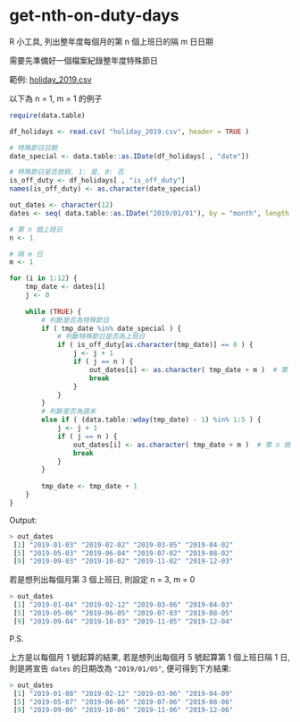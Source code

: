 # get-nth-on-duty-days
R 小工具, 列出整年度每個月的第 n 個上班日的隔 m 日日期

需要先準備好一個檔案紀錄整年度特殊節日

範例: [holiday_2019.csv](https://drive.google.com/open?id=15zSgQuQZSDLyo8EKrq-Tq0Znroup98Ek)

以下為 n = 1, m = 1 的例子
```r
require(data.table)

df_holidays <- read.csv( "holiday_2019.csv", header = TRUE )

# 特殊節日日期
date_special <- data.table::as.IDate(df_holidays[ , "date"])

# 特殊節日是否放假, 1: 是, 0: 否
is_off_duty <- df_holidays[ , "is_off_duty"]
names(is_off_duty) <- as.character(date_special)

out_dates <- character(12)
dates <- seq( data.table::as.IDate("2019/01/01"), by = "month", length.out = 12 )

# 第 n 個上班日
n <- 1

# 隔 m 日
m <- 1

for (i in 1:12) {
	tmp_date <- dates[i]
	j <- 0
	
	while (TRUE) {
		# 判斷是否為特殊節日
		if ( tmp_date %in% date_special ) {
			# 判斷特殊節日是否為上班日
			if ( is_off_duty[as.character(tmp_date)] == 0 ) {
				j <- j + 1
				if ( j == n ) {
					out_dates[i] <- as.character( tmp_date + m )  # 第 n 個上班日隔 m 日
					break
				}
			}
		}
		# 判斷是否為週末
		else if ( (data.table::wday(tmp_date) - 1) %in% 1:5 ) {
			j <- j + 1
			if ( j == n ) {
				out_dates[i] <- as.character( tmp_date + m )  # 第 n 個上班日隔 m 日
				break
			}
		}
		
		tmp_date <- tmp_date + 1
	}
}
```

Output:
```r
> out_dates
 [1] "2019-01-03" "2019-02-02" "2019-03-05" "2019-04-02"
 [5] "2019-05-03" "2019-06-04" "2019-07-02" "2019-08-02"
 [9] "2019-09-03" "2019-10-02" "2019-11-02" "2019-12-03"
```

若是想列出每個月第 3 個上班日, 則設定 n = 3, m = 0
```r
> out_dates
 [1] "2019-01-04" "2019-02-12" "2019-03-06" "2019-04-03"
 [5] "2019-05-06" "2019-06-05" "2019-07-03" "2019-08-05"
 [9] "2019-09-04" "2019-10-03" "2019-11-05" "2019-12-04"
```

P.S.

上方是以每個月 1 號起算的結果, 若是想列出每個月 5 號起算第 1 個上班日隔 1 日, 則是將宣告 ```dates``` 的日期改為 ```"2019/01/05"```, 便可得到下方結果:
```r
> out_dates
 [1] "2019-01-08" "2019-02-12" "2019-03-06" "2019-04-09"
 [5] "2019-05-07" "2019-06-06" "2019-07-06" "2019-08-06"
 [9] "2019-09-06" "2019-10-06" "2019-11-06" "2019-12-06"
```

